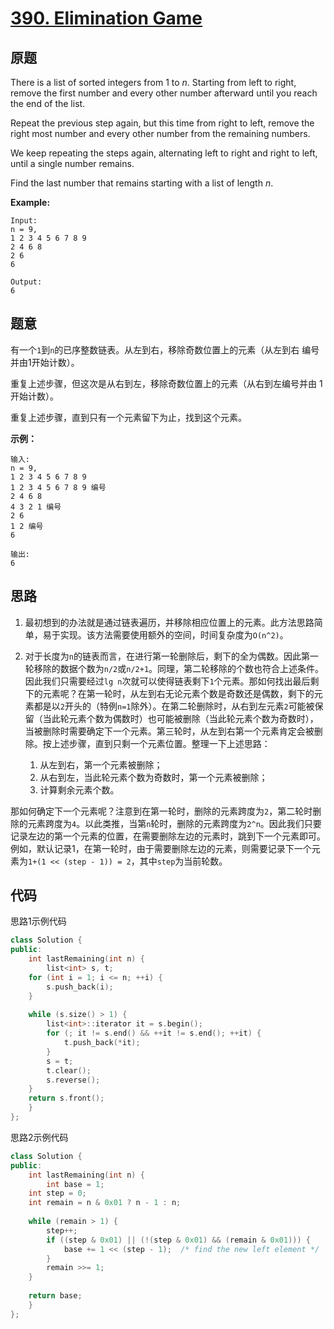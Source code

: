 [390. Elimination Game](https://leetcode.com/contest/2/problems/elimination-game/)
========================

原题
----

There is a list of sorted integers from 1 to *n*. Starting from left
to right, remove the first number and every other number afterward
until you reach the end of the list.

Repeat the previous step again, but this time from right to left,
remove the right most number and every other number from the remaining
numbers.

We keep repeating the steps again, alternating left to right and right
to left, until a single number remains.

Find the last number that remains starting with a list of length *n*.

**Example:**

```
Input:
n = 9,
1 2 3 4 5 6 7 8 9
2 4 6 8
2 6
6

Output:
6
```

题意
----

有一个`1`到`n`的已序整数链表。从左到右，移除奇数位置上的元素（从左到右
编号并由1开始计数）。

重复上述步骤，但这次是从右到左，移除奇数位置上的元素（从右到左编号并由
1开始计数）。

重复上述步骤，直到只有一个元素留下为止，找到这个元素。

**示例：**

```
输入:
n = 9,
1 2 3 4 5 6 7 8 9
1 2 3 4 5 6 7 8 9 编号
2 4 6 8
4 3 2 1 编号
2 6
1 2 编号
6

输出:
6
```

思路
----

1. 最初想到的办法就是通过链表遍历，并移除相应位置上的元素。此方法思路简单，易于实现。该方法需要使用额外的空间，时间复杂度为`O(n^2)`。
2. 对于长度为`n`的链表而言，在进行第一轮删除后，剩下的全为偶数。因此第一轮移除的数据个数为`n/2`或`n/2+1`。同理，第二轮移除的个数也符合上述条件。因此我们只需要经过`lg n`次就可以使得链表剩下`1`个元素。那如何找出最后剩下的元素呢？在第一轮时，从左到右无论元素个数是奇数还是偶数，剩下的元素都是以`2`开头的（特例`n=1`除外）。在第二轮删除时，从右到左元素`2`可能被保留（当此轮元素个数为偶数时）也可能被删除（当此轮元素个数为奇数时），当被删除时需要确定下一个元素。第三轮时，从左到右第一个元素肯定会被删除。按上述步骤，直到只剩一个元素位置。整理一下上述思路：

   1. 从左到右，第一个元素被删除；
   2. 从右到左，当此轮元素个数为奇数时，第一个元素被删除；
   3. 计算剩余元素个数。

那如何确定下一个元素呢？注意到在第一轮时，删除的元素跨度为`2`，第二轮时删除的元素跨度为`4`。以此类推，当第`n`轮时，删除的元素跨度为`2^n`。因此我们只要记录左边的第一个元素的位置，在需要删除左边的元素时，跳到下一个元素即可。例如，默认记录1，在第一轮时，由于需要删除左边的元素，则需要记录下一个元素为`1+(1 << (step - 1)) = 2`，其中`step`为当前轮数。

代码
----

思路1示例代码
```c++
class Solution {
public:
    int lastRemaining(int n) {
        list<int> s, t;
	for (int i = 1; i <= n; ++i) {
	    s.push_back(i);
	}
	
	while (s.size() > 1) {
	    list<int>::iterator it = s.begin();
	    for (; it != s.end() && ++it != s.end(); ++it) {
	        t.push_back(*it);
	    }
	    s = t;
	    t.clear();
	    s.reverse();
	}
	return s.front();
    }
};
```

思路2示例代码
```c++
class Solution {
public:
    int lastRemaining(int n) {
        int base = 1;
	int step = 0;
	int remain = n & 0x01 ? n - 1 : n;
	
	while (remain > 1) {
	    step++;
	    if ((step & 0x01) || (!(step & 0x01) && (remain & 0x01))) {
	        base += 1 << (step - 1);  /* find the new left element */
	    } 
	    remain >>= 1;
	}
	
	return base;
    }
};
```